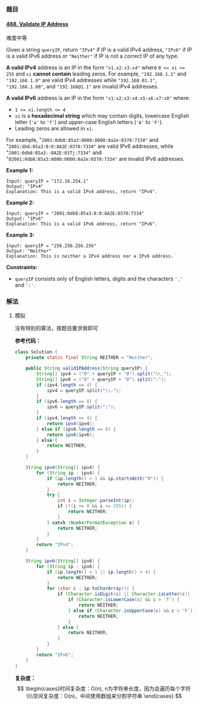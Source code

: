 ### 题目

#### [468. Validate IP Address](https://leetcode.cn/problems/validate-ip-address/)

难度中等

Given a string `queryIP`, return `"IPv4"` if IP is a valid IPv4 address, `"IPv6"` if IP is a valid IPv6 address or `"Neither"` if IP is not a correct IP of any type.

**A valid IPv4** address is an IP in the form `"x1.x2.x3.x4"` where `0 <= xi <= 255` and `xi` **cannot contain** leading zeros. For example, `"192.168.1.1"` and `"192.168.1.0"` are valid IPv4 addresses while `"192.168.01.1"`, `"192.168.1.00"`, and `"192.168@1.1"` are invalid IPv4 addresses.

**A valid IPv6** address is an IP in the form `"x1:x2:x3:x4:x5:x6:x7:x8"` where:

- `1 <= xi.length <= 4`
- `xi` is a **hexadecimal string** which may contain digits, lowercase English letter (`'a'` to `'f'`) and upper-case English letters (`'A'` to `'F'`).
- Leading zeros are allowed in `xi`.

For example, "`2001:0db8:85a3:0000:0000:8a2e:0370:7334"` and "`2001:db8:85a3:0:0:8A2E:0370:7334"` are valid IPv6 addresses, while "`2001:0db8:85a3::8A2E:037j:7334"` and "`02001:0db8:85a3:0000:0000:8a2e:0370:7334"` are invalid IPv6 addresses.

 

**Example 1:**

```
Input: queryIP = "172.16.254.1"
Output: "IPv4"
Explanation: This is a valid IPv4 address, return "IPv4".
```

**Example 2:**

```
Input: queryIP = "2001:0db8:85a3:0:0:8A2E:0370:7334"
Output: "IPv6"
Explanation: This is a valid IPv6 address, return "IPv6".
```

**Example 3:**

```
Input: queryIP = "256.256.256.256"
Output: "Neither"
Explanation: This is neither a IPv4 address nor a IPv6 address.
```

 

**Constraints:**

- `queryIP` consists only of English letters, digits and the characters `'.'` and `':'`.



### 解法

1. 模拟

   没有特别的算法，按题目要求做即可

   **参考代码：**

   ```java
   class Solution {
       private static final String NEITHER = "Neither";
   
       public String validIPAddress(String queryIP) {
           String[] ipv4 = ("0" + queryIP + "0").split("\\.");
           String[] ipv6 = ("0" + queryIP + "0").split(":");
           if (ipv4.length == 4) {
               ipv4 = queryIP.split("\\.");
           }
           if (ipv6.length == 8) {
               ipv6 = queryIP.split(":");
           }
           if (ipv4.length == 4) {
               return ipv4(ipv4);
           } else if (ipv6.length == 8) {
               return ipv6(ipv6);
           } else {
               return NEITHER;
           }
       }
   
       String ipv4(String[] ipv4) {
           for (String ip : ipv4) {
               if (ip.length() > 1 && ip.startsWith("0")) {
                   return NEITHER;
               }
               try {
                   int i = Integer.parseInt(ip);
                   if (!(i >= 0 && i <= 255)) {
                       return NEITHER;
                   }
               } catch (NumberFormatException e) {
                   return NEITHER;
               }
           }
           return "IPv4";
       }
   
       String ipv6(String[] ipv6) {
           for (String ip : ipv6) {
               if (ip.length() < 1 || ip.length() > 4) {
                   return NEITHER;
               }
               for (char c : ip.toCharArray()) {
                   if (Character.isDigit(c) || Character.isLetter(c)) {
                       if (Character.isLowerCase(c) && c > 'f') {
                           return NEITHER;
                       } else if (Character.isUpperCase(c) && c > 'F') {
                           return NEITHER;
                       }
                   } else {
                       return NEITHER;
                   }
               }
           }
           return "IPv6";
       }
   }
   ```

   **复杂度：**
   $$
   \begin{cases}时间复杂度：O(n), n为字符串长度，因为会遍历每个字符 \\\\空间复杂度：O(n)，中间使用数组来分割字符串 \end{cases}
   $$
   